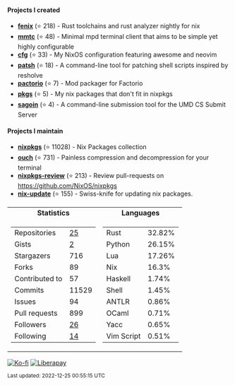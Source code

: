 #### Projects I created

- [**fenix**](https://github.com/nix-community/fenix) (⭐ 218) - Rust toolchains and rust analyzer nightly for nix
- [**mmtc**](https://github.com/figsoda/mmtc) (⭐ 48) - Minimal mpd terminal client that aims to be simple yet highly configurable
- [**cfg**](https://github.com/figsoda/cfg) (⭐ 33) - My NixOS configuration featuring awesome and neovim
- [**patsh**](https://github.com/nix-community/patsh) (⭐ 18) - A command-line tool for patching shell scripts inspired by resholve
- [**pactorio**](https://github.com/figsoda/pactorio) (⭐ 7) - Mod packager for Factorio
- [**pkgs**](https://github.com/figsoda/pkgs) (⭐ 5) - My nix packages that don't fit in nixpkgs
- [**sagoin**](https://github.com/figsoda/sagoin) (⭐ 4) - A command-line submission tool for the UMD CS Submit Server

#### Projects I maintain

- [**nixpkgs**](https://github.com/nixos/nixpkgs) (⭐ 11028) - Nix Packages collection
- [**ouch**](https://github.com/ouch-org/ouch) (⭐ 731) - Painless compression and decompression for your terminal
- [**nixpkgs-review**](https://github.com/mic92/nixpkgs-review) (⭐ 213) - Review pull-requests on https://github.com/NixOS/nixpkgs
- [**nix-update**](https://github.com/mic92/nix-update) (⭐ 155) - Swiss-knife for updating nix packages.

<table>
  <tr align="center">
    <td><b>Statistics</b></td>
    <td><b>Languages</b></td>
  </tr>
  <tr valign="top">
    <td><table>
      <tr>
        <td>Repositories</td>
        <td><a href="https://github.com/figsoda?tab=repositories">
          25
        </a></td>
      </tr>
      <tr>
        <td>Gists</td>
        <td><a href="https://gist.github.com/figsoda">
          2
        </a></td>
      </tr>
      <tr>
        <td>Stargazers</td>
        <td>716</td>
      </tr>
      <tr>
        <td>Forks</td>
        <td>89</td>
      </tr>
      <tr>
        <td>Contributed to</td>
        <td>57</td>
      </tr>
      <tr>
        <td>Commits</td>
        <td>11529</td>
      </tr>
      <tr>
        <td>Issues</td>
        <td>94</td>
      </tr>
      <tr>
        <td>Pull requests</td>
        <td>899</td>
      </tr>
      <tr>
        <td>Followers</td>
        <td><a href="https://github.com/figsoda?tab=followers">
          26
        </a></td>
      </tr>
      <tr>
        <td>Following</td>
        <td><a href="https://github.com/figsoda?tab=following">
          14
        </a></td>
      </tr>
    </table></td>
    <td><table><tr><td>Rust</td><td>32.82%</td></tr><tr><td>Python</td><td>26.15%</td></tr><tr><td>Lua</td><td>17.26%</td></tr><tr><td>Nix</td><td>16.3%</td></tr><tr><td>Haskell</td><td>1.74%</td></tr><tr><td>Shell</td><td>1.45%</td></tr><tr><td>ANTLR</td><td>0.86%</td></tr><tr><td>OCaml</td><td>0.71%</td></tr><tr><td>Yacc</td><td>0.65%</td></tr><tr><td>Vim Script</td><td>0.51%</td></tr></table></td>
  </tr>
</table>

[![Ko-fi](https://img.shields.io/badge/Ko--fi-figsoda-ff5e5b?style=flat-square&logo=ko-fi)](https://ko-fi.com/figsoda)
[![Liberapay](https://img.shields.io/badge/Liberapay-figsoda-f6c915?style=flat-square&logo=liberapay)](https://liberapay.com/figsoda)

<sub>Last updated: 2022-12-25 00:55:15 UTC</sub>
